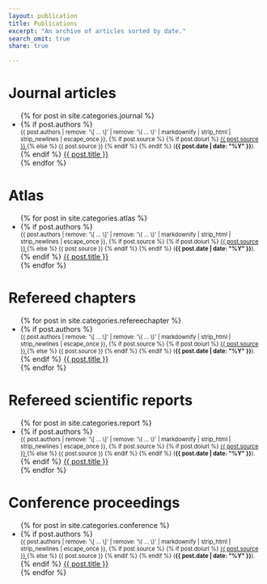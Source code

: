 ```yaml
---
layout: publication
title: Publications
excerpt: "An archive of articles sorted by date."
search_omit: true
share: true

---
```


<h1 class='foot-description'>Journal articles</h1>


<ul class="post-list">
{% for post in site.categories.journal %}
  <li><article>
  {% if post.authors %}
    <span style="font-size: 80%; display: block;">{{ post.authors | remove: '\[ ... \]' | remove: '\( ... \)' | markdownify | strip_html | strip_newlines | escape_once }},
  {% if post.source %}
  {% if post.doiurl %}
    <a href="{{ post.doiurl }}">
    {{ post.source }}
    </a>
   {% else %}
   {{ post.source }}
   {% endif %}
  {% endif %}
  (<span style="font-weight: bold;"><time datetime="{{ post.date | date_to_xmlschema }}">{{ post.date | date: "%Y" }}</time></span>).
  </span>
  {% endif %}
  <a href="{{ site.url }}{{ post.url }}">{{ post.title }}</a>
  </article></li>
  {% endfor %}
</ul>

<h1 class='foot-description'></h1>
<h1 class='foot-description'>Atlas</h1>

<ul class="post-list">
{% for post in site.categories.atlas %}
  <li><article>
  {% if post.authors %}
    <span style="font-size: 80%; display: block;">{{ post.authors | remove: '\[ ... \]' | remove: '\( ... \)' | markdownify | strip_html | strip_newlines | escape_once }},
  {% if post.source %}
  {% if post.doiurl %}
    <a href="{{ post.doiurl }}">
    {{ post.source }}
    </a>
   {% else %}
   {{ post.source }}
   {% endif %}
  {% endif %}
  (<span style="font-weight: bold;"><time datetime="{{ post.date | date_to_xmlschema }}">{{ post.date | date: "%Y" }}</time></span>).
  </span>
  {% endif %}
  <a href="{{ site.url }}{{ post.url }}">{{ post.title }}</a>
  </article></li>
  {% endfor %}
</ul>

<h1 class='foot-description'></h1>
<h1 class='foot-description'>Refereed chapters</h1>

<ul class="post-list">
{% for post in site.categories.refereechapter %}
  <li><article>
  {% if post.authors %}
    <span style="font-size: 80%; display: block;">{{ post.authors | remove: '\[ ... \]' | remove: '\( ... \)' | markdownify | strip_html | strip_newlines | escape_once }},
  {% if post.source %}
  {% if post.doiurl %}
    <a href="{{ post.doiurl }}">
    {{ post.source }}
    </a>
   {% else %}
   {{ post.source }}
   {% endif %}
  {% endif %}
  (<span style="font-weight: bold;"><time datetime="{{ post.date | date_to_xmlschema }}">{{ post.date | date: "%Y" }}</time></span>).
  </span>
  {% endif %}
  <a href="{{ site.url }}{{ post.url }}">{{ post.title }}</a>
  </article></li>
  {% endfor %}
</ul>

<h1 class='foot-description'></h1>
<h1 class='foot-description'>Refereed scientific reports</h1>

<ul class="post-list">
{% for post in site.categories.report %}
  <li><article>
  {% if post.authors %}
    <span style="font-size: 80%; display: block;">{{ post.authors | remove: '\[ ... \]' | remove: '\( ... \)' | markdownify | strip_html | strip_newlines | escape_once }},
  {% if post.source %}
  {% if post.doiurl %}
    <a href="{{ post.doiurl }}">
    {{ post.source }}
    </a>
   {% else %}
   {{ post.source }}
   {% endif %}
  {% endif %}
  (<span style="font-weight: bold;"><time datetime="{{ post.date | date_to_xmlschema }}">{{ post.date | date: "%Y" }}</time></span>).
  </span>
  {% endif %}
  <a href="{{ site.url }}{{ post.url }}">{{ post.title }}</a>
  </article></li>
  {% endfor %}
</ul>

<h1 class='foot-description'></h1>
<h1 class='foot-description'>Conference proceedings</h1>

<ul class="post-list">
{% for post in site.categories.conference %}
  <li><article>
  {% if post.authors %}
    <span style="font-size: 80%; display: block;">{{ post.authors | remove: '\[ ... \]' | remove: '\( ... \)' | markdownify | strip_html | strip_newlines | escape_once }},
  {% if post.source %}
  {% if post.doiurl %}
    <a href="{{ post.doiurl }}">
    {{ post.source }}
    </a>
   {% else %}
   {{ post.source }}
   {% endif %}
  {% endif %}
  (<span style="font-weight: bold;"><time datetime="{{ post.date | date_to_xmlschema }}">{{ post.date | date: "%Y" }}</time></span>).
  </span>
  {% endif %}
  <a href="{{ site.url }}{{ post.url }}">{{ post.title }}</a>
  </article></li>
  {% endfor %}
</ul>
